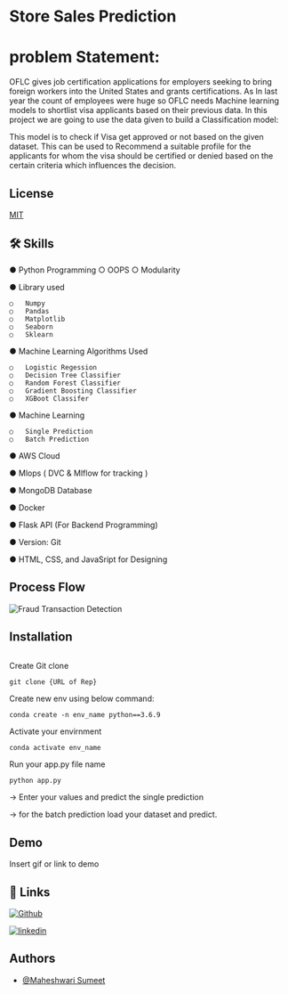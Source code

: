 
# Store Sales Prediction 

# problem Statement:
OFLC gives job certification applications for employers seeking to bring foreign workers into the United States and grants certifications. As In last year the count of employees were huge so OFLC needs Machine learning models to shortlist visa applicants based on their previous data. In this project we are going to use the data given to build a Classification model:

This model is to check if Visa get approved or not based on the given dataset. This can be used to Recommend a suitable profile for the applicants for whom the visa should be certified or denied based on the certain criteria which influences the decision.




## License

[MIT](https://choosealicense.com/licenses/mit/)


## 🛠 Skills
●	Python Programming
    ○	OOPS
    ○	Modularity

●	Library used

    ○	Numpy
    ○	Pandas
    ○	Matplotlib
    ○	Seaborn
    ○	Sklearn
●	Machine Learning Algorithms Used

    ○	Logistic Regession
    ○	Decision Tree Classifier
    ○	Random Forest Classifier
    ○	Gradient Boosting Classifier
    ○	XGBoot Classifer


●	Machine Learning

    ○	Single Prediction
    ○	Batch Prediction

●	AWS Cloud

●	Mlops ( DVC & Mlflow for tracking )

●	MongoDB Database

●	Docker

●	Flask API (For Backend Programming)

●	Version: Git 

●	HTML, CSS, and JavaSript for Designing


## Process Flow
![Fraud Transaction Detection](https://github.com/sumeet0701/US-Visa-Prediction/assets/63961794/12524a0e-e36f-4254-9a97-661fe5636e80)


## Installation

```bash


```
  Create Git clone
  ```
  git clone {URL of Rep}
  ```
  Create new env using below command:
  ```
  conda create -n env_name python==3.6.9
  ```
  Activate your envirnment
  ```
  conda activate env_name
  ```
  Run your app.py file name
  ```
  python app.py

  ```
  -> Enter your values and predict the single prediction

  -> for the batch prediction load your dataset and predict.


  

    
## Demo

Insert gif or link to demo


## 🔗 Links
[![Github](https://img.shields.io/badge/GitHub-000?style=for-the-badge&logo=ko-fi&logoColor=white)](https://github.com/sumeet0701/)

[![linkedin](https://img.shields.io/badge/linkedin-0A66C2?style=for-the-badge&logo=linkedin&logoColor=white)](https://www.linkedin.com/in/sumeet-maheshwari/)



## Authors

- [@Maheshwari Sumeet](https://github.com/sumeet0701)

